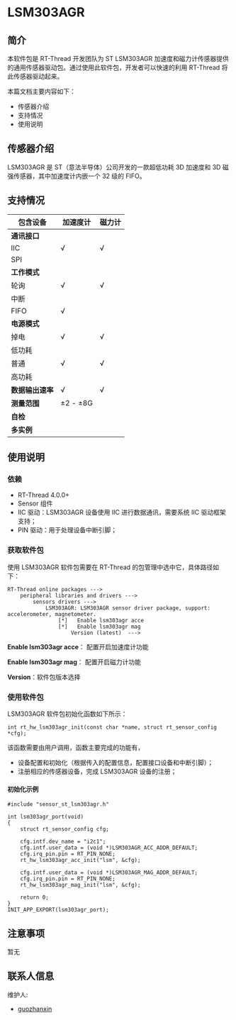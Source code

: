 # LSM303AGR

## 简介

本软件包是 RT-Thread 开发团队为 ST LSM303AGR 加速度和磁力计传感器提供的通用传感器驱动包。通过使用此软件包，开发者可以快速的利用 RT-Thread 将此传感器驱动起来。

本篇文档主要内容如下：

- 传感器介绍
- 支持情况
- 使用说明

## 传感器介绍

LSM303AGR 是 ST（意法半导体）公司开发的一款超低功耗 3D 加速度和 3D 磁强传感器，其中加速度计内嵌一个 32 级的 FIFO。

## 支持情况

| 包含设备         | 加速度计 | 磁力计 |
| ---------------- | -------- | ------ |
| **通讯接口**     |          |        |
| IIC              | √        | √      |
| SPI              |          |        |
| **工作模式**     |          |        |
| 轮询             | √        | √      |
| 中断             |          |        |
| FIFO             | √        |        |
| **电源模式**     |          |        |
| 掉电             | √        | √      |
| 低功耗           |          |        |
| 普通             | √        | √      |
| 高功耗           |          |        |
| **数据输出速率** | √        | √      |
| **测量范围**     | ±2 - ±8G |        |
| **自检**         |          |        |
| **多实例**       |          |        |

## 使用说明

### 依赖

- RT-Thread 4.0.0+
- Sensor 组件
- IIC 驱动：LSM303AGR 设备使用 IIC 进行数据通讯，需要系统 IIC 驱动框架支持；
- PIN 驱动：用于处理设备中断引脚；

### 获取软件包

使用 LSM303AGR 软件包需要在 RT-Thread 的包管理中选中它，具体路径如下：

```
RT-Thread online packages --->
    peripheral libraries and drivers --->
        sensors drivers --->
            LSM303AGR: LSM303AGR sensor driver package, support: accelerometer, magnetometer.
                [*]   Enable lsm303agr acce
                [*]   Enable lsm303agr mag
                    Version (latest)  --->
```

**Enable lsm303agr acce**： 配置开启加速度计功能

**Enable lsm303agr mag**： 配置开启磁力计功能

**Version**：软件包版本选择

### 使用软件包

LSM303AGR 软件包初始化函数如下所示：

```
int rt_hw_lsm303agr_init(const char *name, struct rt_sensor_config *cfg);
```

该函数需要由用户调用，函数主要完成的功能有，

- 设备配置和初始化（根据传入的配置信息，配置接口设备和中断引脚）；
- 注册相应的传感器设备，完成 LSM303AGR 设备的注册；

#### 初始化示例

```
#include "sensor_st_lsm303agr.h"

int lsm303agr_port(void)
{
    struct rt_sensor_config cfg;

    cfg.intf.dev_name = "i2c1";
    cfg.intf.user_data = (void *)LSM303AGR_ACC_ADDR_DEFAULT;
    cfg.irq_pin.pin = RT_PIN_NONE;
    rt_hw_lsm303agr_acc_init("lsm", &cfg);

    cfg.intf.user_data = (void *)LSM303AGR_MAG_ADDR_DEFAULT;
    cfg.irq_pin.pin = RT_PIN_NONE;
    rt_hw_lsm303agr_mag_init("lsm", &cfg);

    return 0;
}
INIT_APP_EXPORT(lsm303agr_port);
```

## 注意事项

暂无

## 联系人信息

维护人:

- [guozhanxin](https://github.com/Guozhanxin) 